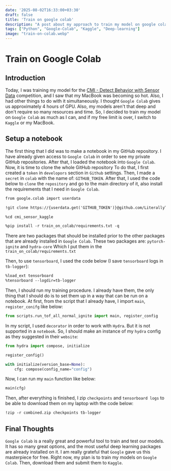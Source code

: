 ```yaml
---
date: '2025-08-02T16:33:00+03:30'
draft: false
title: 'Train on google colab'
description: "A post about my approach to train my model on google colab"
tags: ["Python", "Google-Colab", "Kaggle", "Deep-learning"]
image: "train-on-colab.webp"
---
```


# Train on Google Colab

## Introduction

Today, I was training my model for the
[CMI - Detect Behavior with Sensor Data](https://www.kaggle.com/competitions/cmi-detect-behavior-with-sensor-data)
competition, and I saw that my MacBook was becoming so hot.
Also, I had other things to do with it simultaneously.
I thought `Google Colab` gives us approximately 4 hours of GPU.
Also, my models aren't that deep and don't require so many resources and time.
So, I decided to train my model on `Google Colab` as much as I can, and if
my free limit is over, I switch to `Kaggle` or my MacBook.

## Setup a notebook

The first thing that I did was to make a notebook in my GitHub repository.
I have already given access to `Google Colab` in order to see my private
GitHub repositories.
After that, I loaded the notebook into `Google Colab`.
Now, it is time to clone the whole GitHub repository
To do that, I first created a `token` in `developors` section in
`Github` settings.
Then, I made a `secret` in `colab` with the name of: `GITHUB_TOKEN`.
After that, I used the code below to `clone` the `repository` and
go to the main directory of it, also install the requirements that I
need in `Google Colab`.

```md
from google.colab import userdata

!git clone https://{userdata.get('GITHUB_TOKEN')}@github.com/LiterallyTheOne/cmi_sensor_kaggle

%cd cmi_sensor_kaggle

%pip install -r train_on_colab/requirements.txt -q
```

There are two packages that should be installed prior to the other packages
that are already installed in `Google Colab`.
These two packages are: `pytorch-ignite` and `hydra-core`
Which I put them in the `train_on_colab/requirements.txt`

Then, to use `tensorboard`, I used the code below (I save `tensorboard` logs
in `tb-logger`):

```md
%load_ext tensorboard
%tensorboard --logdir=tb-logger
```

Then, I should run my training procedure.
I already have them, the only thing that I should do is to set them up
in a way that can be run on a notebook.
At first, from the script that I already have, I import `main`, `register_conifg`
like below:

```python
from scripts.run_tof_all_normal_ignite import main, register_config
```

In my script, I used `decorator` in order to work with `Hydra`.
But it is not supported in a `notebook`.
So, I should make an instance of my `hydra` config as they suggested
in their `website`:

```python
from hydra import compose, initialize

register_config()

with initialize(version_base=None):
    cfg: compose(config_name="config")
```

Now, I can run my `main` function like below:

```python
main(cfg)
```

Then, after everything is finished, I zip `checkpoints` and `tensorboard logs`
to be able to download them on my laptop with the code below:

```md
!zip -r combined.zip checkpoints tb-logger
```

## Final Thoughts

`Google Colab` is a really great and powerful tool to train and test
our models.
It has so many great options, and the most useful deep learning packages
are already installed on it.
I am really grateful that `Google` gave us this masterpiece for free.
Right now, my plan is to train my models on `Google Colab`.
Then, download them and submit them to `Kaggle`.